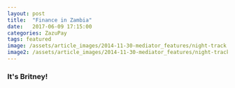 ```yaml
---
layout: post
title:  "Finance in Zambia" 
date:   2017-06-09 17:15:00 
categories: ZazuPay
tags: featured
image: /assets/article_images/2014-11-30-mediator_features/night-track.JPG
image2: /assets/article_images/2014-11-30-mediator_features/night-track-mobile.JPG
---
```


### It's Britney!

